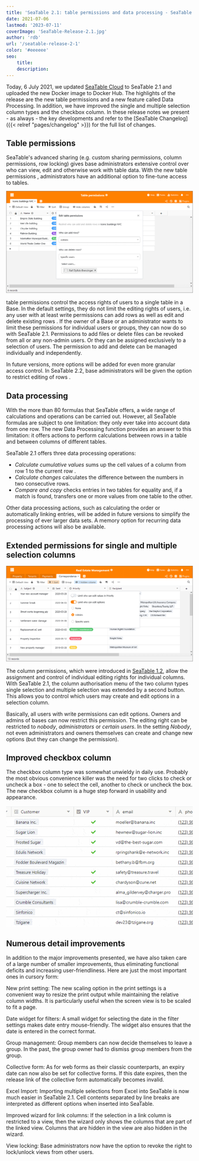 ```yaml
---
title: 'SeaTable 2.1: table permissions and data processing - SeaTable'
date: 2021-07-06
lastmod: '2023-07-11'
coverImage: 'SeaTable-Release-2.1.jpg'
author: 'rdb'
url: '/seatable-release-2-1'
color: '#eeeeee'
seo:
    title:
    description:
---
```


Today, 6 July 2021, we updated [SeaTable Cloud](https://cloud.seatable.io) to SeaTable 2.1 and uploaded the new Docker image to Docker Hub. The highlights of the release are the new table permissions and a new feature called Data Processing. In addition, we have improved the single and multiple selection column types and the checkbox column. In these release notes we present - as always - the key developments and refer to the [SeaTable Changelog]({{< relref "pages/changelog" >}}) for the full list of changes.

## Table permissions

SeaTable's advanced sharing (e.g. custom sharing permissions, column permissions, row locking) gives base administrators extensive control over who can view, edit and otherwise work with table data. With the new table permissions , administrators have an additional option to fine-tune access to tables.

![SeaTable 2.1: Table permissions](TablePermissions.png)

table permissions control the access rights of users to a single table in a Base. In the default settings, they do not limit the editing rights of users, i.e. any user with at least write permissions can add rows as well as edit and delete existing rows . If the owner of a Base or an administrator wants to limit these permissions for individual users or groups, they can now do so with SeaTable 2.1. Permissions to add files or delete files can be revoked from all or any non-admin users. Or they can be assigned exclusively to a selection of users. The permission to add and delete can be managed individually and independently.

In future versions, more options will be added for even more granular access control. In SeaTable 2.2, base administrators will be given the option to restrict editing of rows .

## Data processing

With the more than 80 formulas that SeaTable offers, a wide range of calculations and operations can be carried out. However, all SeaTable formulas are subject to one limitation: they only ever take into account data from one row. The new Data Processing function provides an answer to this limitation: it offers actions to perform calculations between rows in a table and between columns of different tables.

SeaTable 2.1 offers three data processing operations:

- _Calculate cumulative values_ sums up the cell values of a column from row 1 to the current row .
- _Calculate changes_ calculates the difference between the numbers in two consecutive rows.
- _Compare and copy_ checks entries in two tables for equality and, if a match is found, transfers one or more values from one table to the other.

Other data processing actions, such as calculating the order or automatically linking entries, will be added in future versions to simplify the processing of ever larger data sets. A memory option for recurring data processing actions will also be available.

## Extended permissions for single and multiple selection columns

![SeaTable 2.1: Advanced permissions for single and multiple select columns](Advanced-column-permissions.png)

The column permissions, which were introduced in [SeaTable 1.2](https://seatable.io/en/seatable-release-1-2/), allow the assignment and control of individual editing rights for individual columns. With SeaTable 2.1, the column authorisation menu of the two column types single selection and multiple selection was extended by a second button. This allows you to control which users may create and edit options in a selection column.

Basically, all users with write permissions can edit options. Owners and admins of bases can now restrict this permission. The editing right can be restricted to _nobody_, _administrators_ or _certain users_. In the setting _Nobody_, not even administrators and owners themselves can create and change new options (but they can change the permission).

## Improved checkbox column

The checkbox column type was somewhat unwieldy in daily use. Probably the most obvious convenience killer was the need for two clicks to check or uncheck a box - one to select the cell, another to check or uncheck the box. The new checkbox column is a huge step forward in usability and appearance.

![SeaTable 2.1: Improved checkbox column](cf832ed6ec4f5a75c69d663818552e94ec9b7cb1.gif)

## Numerous detail improvements

In addition to the major improvements presented, we have also taken care of a large number of smaller improvements, thus eliminating functional deficits and increasing user-friendliness. Here are just the most important ones in cursory form:

New print setting: The new scaling option in the print settings is a convenient way to resize the print output while maintaining the relative column widths. It is particularly useful when the screen view is to be scaled to fit a page.

Date widget for filters: A small widget for selecting the date in the filter settings makes date entry mouse-friendly. The widget also ensures that the date is entered in the correct format.

Group management: Group members can now decide themselves to leave a group. In the past, the group owner had to dismiss group members from the group.

Collective form: As for web forms as their classic counterparts, an expiry date can now also be set for collective forms. If this date expires, then the release link of the collective form automatically becomes invalid.

Excel Import: Importing multiple selections from Excel into SeaTable is now much easier in SeaTable 2.1. Cell contents separated by line breaks are interpreted as different options when inserted into SeaTable.

Improved wizard for link columns: If the selection in a link column is restricted to a view, then the wizard only shows the columns that are part of the linked view. Columns that are hidden in the view are also hidden in the wizard.

View locking: Base administrators now have the option to revoke the right to lock/unlock views from other users.
